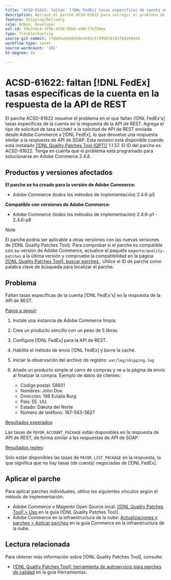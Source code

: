 ```yaml
---
title: 'ACSD-61622: faltan  [!DNL FedEx] tasas específicas de cuenta en la respuesta de API de REST'
description: Aplique el parche ACSD-61622 para corregir el problema de Adobe Commerce donde faltan  [!DNL FedEx] tasas específicas de la cuenta en la respuesta de la API de REST.
feature: Shipping/Delivery
role: Admin, Developer
exl-id: 59e33dc4-3f9b-4590-95b6-e98c77e750ee
type: Troubleshooting
source-git-commit: 7fdb02a6d89d50ea593c5fd99d78101f89198424
workflow-type: tm+mt
source-wordcount: '381'
ht-degree: 0%

---
```


# ACSD-61622: faltan [!DNL FedEx] tasas específicas de la cuenta en la respuesta de la API de REST

El parche ACSD-61622 resuelve el problema en el que faltan [!DNL FedEx's] tasas específicas de la cuenta en la respuesta de la API de REST. Agrega el tipo de solicitud de tasa `ACCOUNT` a la solicitud de API de REST enviada desde Adobe Commerce a [!DNL FedEx], lo que devuelve una respuesta similar a la respuesta de API de SOAP. Esta revisión está disponible cuando está instalado [[!DNL Quality Patches Tool (QPT)]](/help/tools/quality-patches-tool/quality-patches-tool-to-self-serve-quality-patches.md) 1.1.57. El ID del parche es ACSD-61622. Tenga en cuenta que el problema está programado para solucionarse en Adobe Commerce 2.4.8.

## Productos y versiones afectados

**El parche se ha creado para la versión de Adobe Commerce:**

* Adobe Commerce (todos los métodos de implementación) 2.4.6-p5

**Compatible con versiones de Adobe Commerce:**

* Adobe Commerce (todos los métodos de implementación) 2.4.6-p1 - 2.4.6-p8

>[!NOTE]
>
>El parche podría ser aplicable a otras versiones con las nuevas versiones de [!DNL Quality Patches Tool]. Para comprobar si el parche es compatible con su versión de Adobe Commerce, actualice el paquete `magento/quality-patches` a la última versión y compruebe la compatibilidad en la página [[!DNL Quality Patches Tool]: buscar parches &#x200B;](https://experienceleague.adobe.com/tools/commerce-quality-patches/index.html?lang=es). Utilice el ID de parche como palabra clave de búsqueda para localizar el parche.

## Problema

Faltan tasas específicas de la cuenta [!DNL FedEx's] en la respuesta de la API de REST.

<u>Pasos a seguir</u>:

1. Instale una instancia de Adobe Commerce limpia.
1. Crea un producto sencillo con un peso de 5 libras.
1. Configure [!DNL FedEx] para la API de REST.
1. Habilite el método de envío [!DNL FedEx] y borre la caché.
1. Iniciar la observación del archivo de registro: `var/log/shipping.log`
1. Añade un producto simple al carro de compras y ve a la página de envío al finalizar la compra. Ejemplo de datos de clientes:

   * Código postal: 58601
   * Nombres: John Doe
   * Dirección: 196 Eulalia Burg
   * País: EE. UU.
   * Estado: Dakota del Norte
   * Número de teléfono: 187-563-3627

<u>Resultados esperados</u>:

Las tasas de `PAYOR_ACCOUNT_PACKAGE` están disponibles en la respuesta de API de REST, de forma similar a las respuestas de API de SOAP.

<u>Resultados reales</u>:

Solo están disponibles las tasas de `PAYOR_LIST_PACKAGE` en la respuesta, lo que significa que no hay tasas (de cuenta) negociadas de [!DNL FedEx].

## Aplicar el parche

Para aplicar parches individuales, utilice los siguientes vínculos según el método de implementación:

* Adobe Commerce o Magento Open Source local: [[!DNL Quality Patches Tool] > Uso](/help/tools/quality-patches-tool/usage.md) en la guía [!DNL Quality Patches Tool].
* Adobe Commerce en la infraestructura de la nube: [Actualizaciones y parches > Aplicar parches](https://experienceleague.adobe.com/docs/commerce-cloud-service/user-guide/develop/upgrade/apply-patches.html?lang=es) en la guía Commerce en la infraestructura de la nube.

## Lectura relacionada

Para obtener más información sobre [!DNL Quality Patches Tool], consulte:

* [[!DNL Quality Patches Tool]: herramienta de autoservicio para parches de calidad](/help/tools/quality-patches-tool/quality-patches-tool-to-self-serve-quality-patches.md) en la guía Herramientas.
